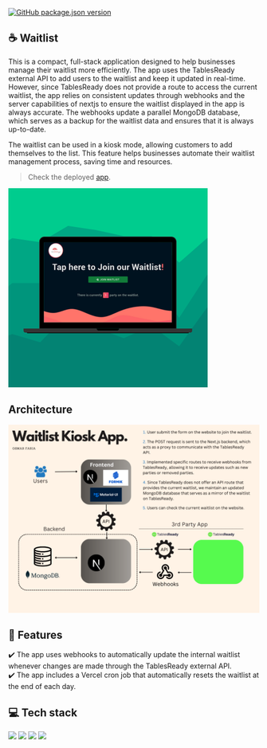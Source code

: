 [![GitHub package.json version](https://img.shields.io/github/package-json/v/osmfaria/waitlist)](https://img.shields.io/github/package-json/v/osmfaria/waitlist)
 
## :coffee: Waitlist

This is a compact, full-stack application designed to help businesses manage their waitlist more efficiently. The app uses the TablesReady external API to add users to the waitlist and keep it updated in real-time. However, since TablesReady does not provide a route to access the current waitlist, the app relies on consistent updates through webhooks and the server capabilities of nextjs to ensure the waitlist displayed in the app is always accurate. The webhooks update a parallel MongoDB database, which serves as a backup for the waitlist data and ensures that it is always up-to-date.

The waitlist can be used in a kiosk mode, allowing customers to add themselves to the list. This feature helps businesses automate their waitlist management process, saving time and resources. 

> Check the deployed [app](https://waitlist-redumbrella.vercel.app/).
<img src="./public/app-design.png" />


## Architecture

<img src="./public/diagram.png" />

## 💭 Features

:heavy_check_mark: The app uses webhooks to automatically update the internal waitlist whenever changes are made through the TablesReady external API.\
:heavy_check_mark: The app includes a Vercel cron job that automatically resets the waitlist at the end of each day.

## 💻 Tech stack

  <img src="https://img.shields.io/badge/next.js-000000?style=for-the-badge&logo=nextdotjs&logoColor=white" /> <img src="https://img.shields.io/badge/Material%20UI-007FFF?style=for-the-badge&logo=mui&logoColor=white" /> <img src="https://img.shields.io/badge/JavaScript-323330?style=for-the-badge&logo=javascript&logoColor=F7DF1E" /> <img src="https://img.shields.io/badge/MongoDB-4EA94B?style=for-the-badge&logo=mongodb&logoColor=white" />
